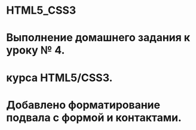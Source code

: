 # HTML5_CSS3
# Выполнение домашнего задания к уроку № 4.
# курса HTML5/CSS3.
# Добавлено форматирование подвала с формой и контактами.